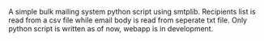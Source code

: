 A simple bulk mailing system python script using smtplib.
Recipients list is read from a csv file while
email body is read from seperate txt file. Only python script is written as of now, webapp is in development.
